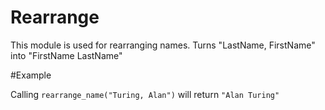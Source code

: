 Rearrange
=========

This module is used for rearranging names.
Turns "LastName, FirstName" into "FirstName LastName"

#Example

Calling `rearrange_name("Turing, Alan")` will return `"Alan Turing"`
